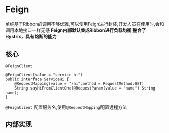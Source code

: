 # Feign
单纯基于Ribbon的调用不够优雅,可以使用Feign进行封装,开发人员在使用时,会和调用本地接口一样无感
**Feign内部默认集成Ribbon进行负载均衡**
**整合了Hystrix，具有熔断的能力**

## 核心
`@FeignClient`
```
@FeignClient(value = "service-hi")
public interface ServiceHi {
    @RequestMapping(value = "/hi",method = RequestMethod.GET)
    String sayHiFromClientOne(@RequestParam(value = "name") String name);
}
```

`@FeignClient` 配置服务名,使用`@RequestMapping`配置远程方法

## 内部实现





